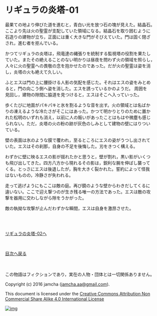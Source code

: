 # リギュラの炎塔-01

最果ての地より伸びた道を進むと，青白い光を放つ石の塊が見えた。結晶石。  
ここより先は火の聖霊が支配していた領域になる。結晶石を取り囲むように  
石造りの建物が立ち，正面には重く大きな門がそびえていた。門は固く閉ざ  
され，進む者を拒んでいる。  

かつてリギュラの炎塔は，飛竜達の縄張りを統制する監視塔の役割を果たし  
ていた。またその絶えることのない明かりは昼夜を問わず火の領域を照らし，  
人々に火の聖霊への畏敬の念を抱かせたのであった。だが火の聖霊は姿を消  
し，炎塔の火も絶えて久しい。  

ふとエスは門の上に腰掛ける人影の気配を感じた。それはエスの姿をみとめ  
ると，門の向こう側へ姿を消した。エスを誘っているかのようだ。 周囲を  
見回し，建物の隙間に脇道を見つけると，エスはそこへ入っていった。  

歩くたびに地面がパキパキと氷を割るような音を出す。火の領域とは名ばか  
りの凍えるような冷たさがそこにはあった。かつて明かりとりのために置か  
れた松明のいずれも消え，以前に人の賑いがあったことはもはや微塵も感じ  
られない。ただ，炎塔の火の粉の跡が灰色のしみとして建物の壁にはりつい  
ている。  

壁の表面は氷のような膜で覆われ，至るところにエスの姿がうつし出されて  
いた。エスはその刹那，自身の不足を後悔した。刃をきつく構える。  

わずかに壁に映るエスの影が揺れたかと思うと，壁が割れ，黒い影がいくつ  
も飛び出してきた。四方八方から現れるその影は，鋭利な腕を伸ばし襲って  
くる。とっさにエスは後退したが，胸を大きく裂かれた。誓約によって怪我  
はないものの，冷静さが失われる。  

走って逃げようにもここは敵の庭。再び鏡のような壁からわきだしてくるに  
違いない。ここで迎え撃つのが生き残る唯一の方法であった。エスは敵の攻  
撃を器用に交わしながら隙をうかがった。  

敵の執拗な攻撃が止んだわずかな瞬間，エスは自身を激昂させた。  

<br>  
<br>  

[リギュラの炎塔-02へ](./02.md)  

<br>  

[目次へ戻る](https://github.com/jamcha-aa/EbonyBlades/blob/master/README.md)  

<br>  
<br>  
この物語はフィクションであり，実在の人物・団体とは一切関係ありません。  

Copyright (c) 2016 jamcha (jamcha.aa@gmail.com).  

This document is licensed under the [Creative Commons Attribution Non Commercial Share Alike 4.0 International License](http://creativecommons.org/licenses/by-nc-sa/4.0/deed)  

[![img](http://i.creativecommons.org/l/by-nc-sa/3.0/80x15.png)](http://creativecommons.org/licenses/by-nc-sa/4.0/deed)